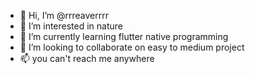 - 👋 Hi, I’m @rrreaverrrr
- 👀 I’m interested in nature
- 🌱 I’m currently learning flutter native programming
- 💞️ I’m looking to collaborate on easy to medium project
- 📫 you can't reach me anywhere

<!---
rrreaverrrr/rrreaverrrr is a ✨ special ✨ repository because its `README.md` (this file) appears on your GitHub profile.
You can click the Preview link to take a look at your changes.
--->
